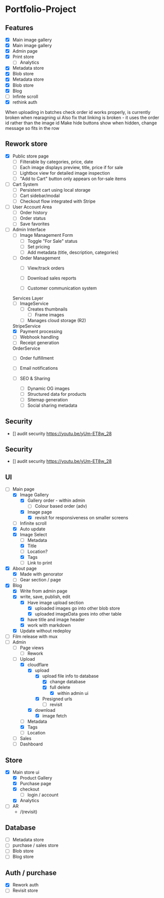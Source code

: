 # Portfolio-Project

## Features

- [x] Main image gallery
- [x] Main image gallery
- [x] Admin page
- [x] Print store
  - [ ] Analytics
- [x] Metadata store
- [x] Blob store
- [x] Metadata store
- [x] Blob store
- [x] Blog
- [ ] Infinte scroll
- [x] rethink auth

When uploading in batches check order id works properly, is currently broken when rearagning ui
Also fix that linking is broken - it uses the order id rather than the image id
Make hide buttons show when hidden, change message so fits in the row

## Rework store

- [x] Public store page
  - [ ] Filterable by categories, price, date
  - [ ] Each image displays preview, title, price if for sale
  - [ ] Lightbox view for detailed image inspection
  - [ ] "Add to Cart" button only appears on for-sale items
- [ ] Cart System
  - [ ] Persistent cart using local storage
  - [ ] Cart sidebar/modal
  - [ ] Checkout flow integrated with Stripe
- [ ] User Account Area
  - [ ] Order history
  - [ ] Order status
  - [ ] Save favorites

- [ ] Admin Interface
  - [ ] Image Management Form
    - [ ] Toggle "For Sale" status
    - [ ] Set pricing
    - [ ] Add metadata (title, description, categories)
  - [ ] Order Management
    - [ ] View/track orders
    - [ ] Download sales reports
    - [ ] Customer communication system
    

  Services Layer
    - [ ] ImageService  
      - [ ] Creates thumbnails
        - [ ] Frame images
      - [ ] Manages cloud storage (R2)

    StripeService
    - [x] Payment processing
    - [ ] Webhook handling
    - [ ] Receipt generation

    OrderService
    - [ ] Order fulfillment
    - [ ] Email notifications

  - [ ] SEO & Sharing
    - [ ] Dynamic OG images
    - [ ] Structured data for products
    - [ ] Sitemap generation
    - [ ] Social sharing metadata

## Security

- [] audit security <https://youtu.be/yUm-ET8w_28>

## Security

- [] audit security <https://youtu.be/yUm-ET8w_28>

## UI

- [ ] Main page
  - [x] Image Gallery
    - [x] Gallery order - within admin
      - [ ] Colour based order (adv)
    - [x] Image page
      - [x] revisit for responsiveness on smaller screens
  - [ ] Infinite scroll  
  - [x] Auto update
  - [x] Image Select
    - [ ] Metadata
    - [x] Title
    - [ ] Location?
    - [x] Tags
    - [ ] Link to print
- [x] About page
  - [x] Made with genorator
  - [ ] Gear section / page
- [x] Blog
  - [x] Write from admin page
  - [x] write, save, publish, edit
    - [x] Have image upload section
      - [x] uploaded images go into other blob store
      - [x] uploaded imageData goes into other table
    - [x] have title and image header
    - [x] work with markdown
  - [x] Update without redeploy
- [ ] Film release with mux
- [ ] Admin
  - [ ] Page views
    - [ ] Rework
  - [ ] Upload
    - [x] cloudflare
      - [x] upload
        - [x] upload file info to database
          - [x] change database
          - [x] full delete
            - [x] within admin ui
        - [x] Presigned urls
          - [ ] revisit
      - [x] download
        - [x] image fetch
    - [ ] Metadata
    - [x] Tags
    - [ ] Location
  - [ ] Sales
  - [ ] Dashboard

## Store

- [x] Main store ui
  - [x] Product Gallery
  - [x] Purchase page
  - [x] checkout
    - [ ] login / account
  - [x] Analytics
- [ ] AR
  - /(revisit)

## Database

- [ ] Metadata store
- [ ] purchase / sales store
- [ ] Blob store
- [ ] Blog store

## Auth / purchase

- [x] Rework auth
- [ ] Revisit store
